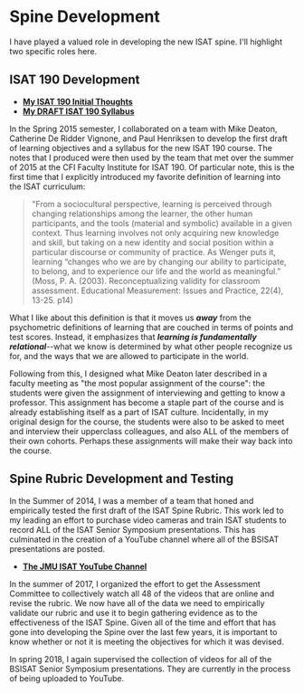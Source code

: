 # Spine Development

I have played a valued role in developing the new ISAT spine. I'll highlight two specific roles here.

## ISAT 190 Development

* **[My ISAT 190 Initial Thoughts](https://github.com/morphatic/sis-portfolio/raw/master/supporting_materials/misc/2015--Spine--Initial190Thoughts.pdf)**
* **[My DRAFT ISAT 190 Syllabus](https://github.com/morphatic/sis-portfolio/raw/master/supporting_materials/misc/2015--Spine--Draft190Syllabus.pdf)**

In the Spring 2015 semester, I collaborated on a team with Mike Deaton, Catherine De Ridder Vignone, and Paul Henriksen to develop the first draft of learning objectives and a syllabus for the new ISAT 190 course. The notes that I produced were then used by the team that met over the summer of 2015 at the CFI Faculty Institute for ISAT 190. Of particular note, this is the first time that I explicitly introduced my favorite definition of learning into the ISAT curriculum:

> "From a sociocultural perspective, learning is perceived through changing relationships among the learner, the other human participants, and the tools (material and symbolic) available in a given context.  Thus learning involves not only acquiring new knowledge and skill, but taking on a new identity and social position within a particular discourse or community of practice. As Wenger puts it, learning “changes who we are by changing our ability to participate, to belong, and to experience our life and the world as meaningful.” (Moss, P. A. (2003). Reconceptualizing validity for classroom assessment. Educational Measurement: Issues and Practice, 22(4), 13-25. p14)

What I like about this definition is that it moves us **_away_** from the psychometric definitions of learning that are couched in terms of points and test scores. Instead, it emphasizes that **_learning is fundamentally relational_**--what we know is determined by what other people recognize us for, and the ways that we are allowed to participate in the world.

Following from this, I designed what Mike Deaton later described in a faculty meeting as "the most popular assignment of the course": the students were given the assignment of interviewing and getting to know a professor. This assignment has become a staple part of the course and is already establishing itself as a part of ISAT culture. Incidentally, in my original design for the course, the students were also to be asked to meet and interview their upperclass colleagues, and also ALL of the members of their own cohorts. Perhaps these assignments will make their way back into the course.

## Spine Rubric Development and Testing

In the Summer of 2014, I was a member of a team that honed and empirically tested the first draft of the ISAT Spine Rubric. This work led to my leading an effort to purchase video cameras and train ISAT students to record ALL of the ISAT Senior Symposium presentations. This has culminated in the creation of a YouTube channel where all of the BSISAT presentations are posted.

* **[The JMU ISAT YouTube Channel](https://www.youtube.com/channel/UCbYPzdPbZjPdJiU2X5L_cFA?view_as=subscriber)**

In the summer of 2017, I organized the effort to get the Assessment Committee to collectively watch all 48 of the videos that are online and revise the rubric. We now have all of the data we need to empirically validate our rubric and use it to begin gathering evidence as to the effectiveness of the ISAT Spine. Given all of the time and effort that has gone into developing the Spine over the last few years, it is important to know whether or not it is meeting the objectives for which it was devised.

In spring 2018, I again supervised the collection of videos for all of the BSISAT Senior Symposium presentations. They are currently in the process of being uploaded to YouTube.